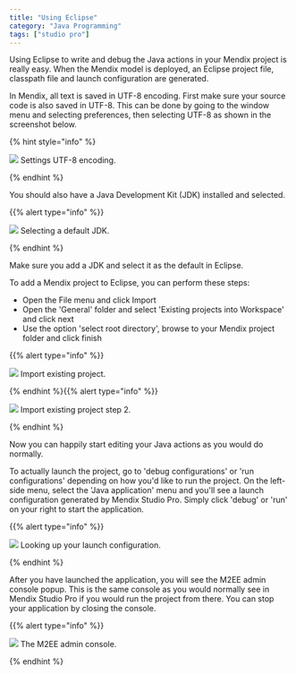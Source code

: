 ```yaml
---
title: "Using Eclipse"
category: "Java Programming"
tags: ["studio pro"]
---
```


Using Eclipse to write and debug the Java actions in your Mendix project is really easy. When the Mendix model is deployed, an Eclipse project file, classpath file and launch configuration are generated.

In Mendix, all text is saved in UTF-8 encoding. First make sure your source code is also saved in UTF-8\. This can be done by going to the window menu and selecting preferences, then selecting UTF-8 as shown in the screenshot below.

{% hint style="info" %}

![](attachments/java-programming/918120.png)
Settings UTF-8 encoding.

{% endhint %}

You should also have a Java Development Kit (JDK) installed and selected.

{{% alert type="info" %}}

![](attachments/java-programming/918186.png)
Selecting a default JDK.

{% endhint %}

Make sure you add a JDK and select it as the default in Eclipse.

To add a Mendix project to Eclipse, you can perform these steps:

*   Open the File menu and click Import
*   Open the 'General' folder and select 'Existing projects into Workspace' and click next
*   Use the option 'select root directory', browse to your Mendix project folder and click finish

{{% alert type="info" %}}

![](attachments/java-programming/917580.png)
Import existing project.

{% endhint %}{{% alert type="info" %}}

![](attachments/java-programming/917527.png)
Import existing project step 2.

{% endhint %}

Now you can happily start editing your Java actions as you would do normally.

To actually launch the project, go to 'debug configurations' or 'run configurations' depending on how you'd like to run the project. On the left-side menu, select the 'Java application' menu and you'll see a launch configuration generated by Mendix Studio Pro. Simply click 'debug' or 'run' on your right to start the application.

{{% alert type="info" %}}

![](attachments/java-programming/917586.png)
Looking up your launch configuration.

{% endhint %}

After you have launched the application, you will see the M2EE admin console popup. This is the same console as you would normally see in Mendix Studio Pro if you would run the project from there. You can stop your application by closing the console.

{{% alert type="info" %}}

![](attachments/java-programming/917582.png)
The M2EE admin console.

{% endhint %}
